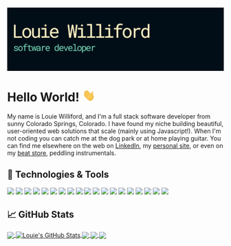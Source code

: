[![Header](https://raw.githubusercontent.com/dustyfingers/dustyfingers/master/readme_banner.png "Header")](https://www.louiewilliford.com/)

# Hello World! <img src="https://raw.githubusercontent.com/dustyfingers/dustyfingers/master/wave.gif" width="30px">

My name is Louie Williford, and I'm a full stack software developer from sunny Colorado Springs, Colorado. I have found my niche building beautiful, user-oriented web solutions that scale (mainly using Javascript!). When I'm not coding you can catch me at the dog park or at home playing guitar. You can find me elsewhere on the web on [LinkedIn][3], my [personal site][4], or even on my [beat store][5], peddling instrumentals.

## 🔧 Technologies & Tools

![](https://img.shields.io/badge/Code-JavaScript-informational?style=flat-square&logo=javascript&logoColor=white&color=76d9b9)
![](https://img.shields.io/badge/Code-Node.js-informational?style=flat-square&logo=node.js&logoColor=white&color=76d9b9)
![](https://img.shields.io/badge/Code-React-informational?style=flat-square&logo=react&logoColor=white&color=76d9b9)
![](https://img.shields.io/badge/Code-HTML-informational?style=flat-square&logo=html5&logoColor=white&color=76d9b9)
![](https://img.shields.io/badge/Code-CSS-informational?style=flat-square&logo=css3&logoColor=white&color=76d9b9)
![](https://img.shields.io/badge/Code-SASS-informational?style=flat-square&logo=sass&logoColor=white&color=76d9b9)
![](https://img.shields.io/badge/Code-LESS-informational?style=flat-square&logo=less&logoColor=white&color=76d9b9)
![](https://img.shields.io/badge/Code-Python-informational?style=flat-square&logo=python&logoColor=white&color=76d9b9)
![](https://img.shields.io/badge/Code-Ruby-informational?style=flat-square&logo=ruby&logoColor=white&color=76d9b9)
![](https://img.shields.io/badge/Code-MySQL-informational?style=flat-square&logo=mysql&logoColor=white&color=76d9b9)
![](https://img.shields.io/badge/Code-PostgreSQL-informational?style=flat-square&logo=postgresql&logoColor=white&color=76d9b9)
![](https://img.shields.io/badge/Code-MongoDB-informational?style=flat-square&logo=mongodb&logoColor=white&color=76d9b9)
![](https://img.shields.io/badge/Code-AWS%20DynamoDB-informational?style=flat-square&logo=dynamodb&logoColor=white&color=76d9b9)
![](https://img.shields.io/badge/DevOps-AWS%20Amplify-informational?style=flat-square&logo=aws-amplify&logoColor=white&color=76d9b9)
![](https://img.shields.io/badge/DevOps-AWS%20Lambda-informational?style=flat-square&logo=aws-lambda&logoColor=white&color=76d9b9)
![](https://img.shields.io/badge/DevOps-Heroku-informational?style=flat-square&logo=heroku&logoColor=white&color=76d9b9)
![](https://img.shields.io/badge/DevOps-Netlify-informational?style=flat-square&logo=netlify&logoColor=white&color=76d9b9)
![](https://img.shields.io/badge/OS-Linux-informational?style=flat-square&logo=linux&logoColor=white&color=76d9b9)
![](https://img.shields.io/badge/OS-Windows-informational?style=flat-square&logo=windows&logoColor=white&color=76d9b9)
## &#x1f4c8; GitHub Stats

<a href="https://github.com/dustyfingers">
  <img align="center" src="https://github-readme-stats.vercel.app/api/top-langs/?username=dustyfingers&langs_count=10&hide=html&title_color=ffffff&text_color=c9cacc&icon_color=2bbc8a&bg_color=1d1f21" />
</a>
<a href="https://github.com/dustyfingers">
  <img align="center" src="https://github-readme-stats.vercel.app/api?username=dustyfingers&show_icons=true&line_height=27&count_private=true&title_color=ffffff&text_color=c9cacc&icon_color=2bbc8a&bg_color=1d1f21" alt="Louie's GitHub Stats" />
</a>

<a href="https://github.com/dustyfingers/portfolio-source">
  <img align="center" src="https://github-readme-stats.vercel.app/api/pin/?username=dustyfingers&repo=portfolio-source&title_color=ffffff&text_color=c9cacc&icon_color=2bbc8a&bg_color=1d1f21" />
</a>

<a href="https://github.com/dustyfingers/louiemadeit-fe">
  <img align="center" src="https://github-readme-stats.vercel.app/api/pin/?username=dustyfingers&repo=louiemadeit-fe&title_color=ffffff&text_color=c9cacc&icon_color=2bbc8a&bg_color=1d1f21" />
</a>

<a href="https://github.com/dustyfingers/louiemadeit-be">
  <img align="center" src="https://github-readme-stats.vercel.app/api/pin/?username=dustyfingers&repo=louiemadeit-be&title_color=ffffff&text_color=c9cacc&icon_color=2bbc8a&bg_color=1d1f21" />
</a>

<!-- icons -->

[1.1]: https://raw.githubusercontent.com/dustyfingers/dustyfingers/master/linkedin-3-16.png "LinkedIn icon without padding"

<!-- external links -->

[2]: https://github.com/dustyfingers
[3]: https://www.linkedin.com/in/louie-williford/
[4]: https://www.louiewilliford.com
[5]: https://dev.louiemadeit.com

<!-- Resources -->
<!-- Icons: https://simpleicons.org/ -->
<!-- GitHub Stats: https://github.com/anuraghazra/github-readme-stats -->
<!-- Emojis: https://emojipedia.org/emoji/ -->
<!-- HTML Emojis: https://www.fileformat.info/index.htm -->
<!-- Shields: https://shields.io/ -->
<!-- Awesome GitHub Profile README: https://github.com/abhisheknaiidu/awesome-github-profile-readme -->
